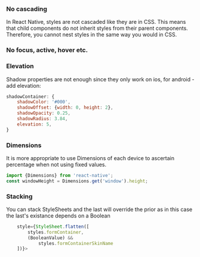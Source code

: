 ### No cascading
In React Native, styles are not cascaded like they are in CSS. This means that child components do not inherit styles from their parent components. Therefore, you cannot nest styles in the same way you would in CSS.

### No focus, active, hover etc.

### Elevation

Shadow properties are not enough since they only work on ios, for android - add elevation:

```js
shadowContainer: {
    shadowColor: '#000',
    shadowOffset: {width: 0, height: 2},
    shadowOpacity: 0.25,
    shadowRadius: 3.84,
    elevation: 5,
}
```

### Dimensions

It is more appropriate to use Dimensions of each device to ascertain percentage when not using fixed values.

```js
import {Dimensions} from 'react-native';
const windowHeight = Dimensions.get('window').height;
```


### Stacking
You can stack StyleSheets and the last will override the prior as in this case the last's existance depends on a Boolean

```js
    style={StyleSheet.flatten([
        styles.formContainer,
        (BooleanValue) &&
            styles.formContainerSkinName
    ])}>
```